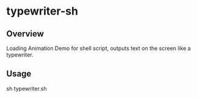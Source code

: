 # typewriter-sh

## Overview

Loading Animation Demo for shell script, outputs text on the screen like a typewriter.

## Usage
sh typewriter.sh
